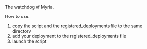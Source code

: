 The watchdog of Myria.

How to use:
1. copy the script and the registered_deployments file to the same directory
2. add your deployment to the registered_deployments file
3. launch the script
